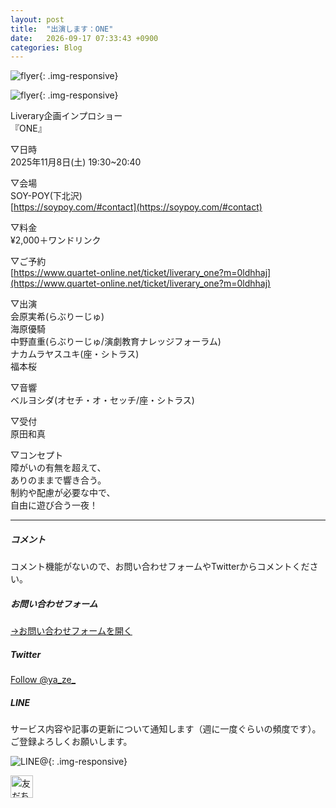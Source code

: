 ```yaml
---
layout: post
title:  "出演します：ONE"
date:   2026-09-17 07:33:43 +0900
categories: Blog
---
```


![flyer]({{site.baseurl}}/img/2025/20250917_01.jpg){: .img-responsive}



![flyer]({{site.baseurl}}/img/2025/20250917_02.jpg){: .img-responsive}


Liverary企画インプロショー  
『ONE』  

▽日時  
2025年11月8日(土) 19:30~20:40  

▽会場  
SOY-POY(下北沢)  
[https://soypoy.com/#contact](https://soypoy.com/#contact)


▽料金  
¥2,000＋ワンドリンク  

▽ご予約  
[https://www.quartet-online.net/ticket/liverary_one?m=0ldhhaj](https://www.quartet-online.net/ticket/liverary_one?m=0ldhhaj)

▽出演  
会原実希(らぶりーじゅ)  
海原優騎  
中野直重(らぶりーじゅ/演劇教育ナレッジフォーラム)  
ナカムラヤスユキ(座・シトラス)  
福本桜  

▽音響  
ベルヨシダ(オセチ・オ・セッチ/座・シトラス)

▽受付  
原田和真  

▽コンセプト  
障がいの有無を超えて、  
ありのままで響き合う。  
制約や配慮が必要な中で、  
自由に遊び合う一夜！


---
##### コメント
コメント機能がないので、お問い合わせフォームやTwitterからコメントください。

##### お問い合わせフォーム
[→お問い合わせフォームを開く]({{site.baseurl}}/docs/contact/)

##### Twitter

<a href="https://twitter.com/ya_ze_?ref_src=twsrc%5Etfw" class="twitter-follow-button" data-show-count="false">Follow @ya_ze_</a><script async src="https://platform.twitter.com/widgets.js" charset="utf-8"></script>


##### LINE

サービス内容や記事の更新について通知します（週に一度ぐらいの頻度です）。
ご登録よろしくお願いします。

![LINE@]({{site.baseurl}}/img/lineat.png){: .img-responsive}

<a href="https://line.me/R/ti/p/%40tqt3140x"><img height="36" border="0" alt="友だち追加" src="https://scdn.line-apps.com/n/line_add_friends/btn/ja.png"></a>
